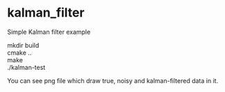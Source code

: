 # kalman_filter
Simple Kalman filter example

mkdir build \
cmake .. \
make \
./kalman-test 

You can see png file which draw true, noisy and kalman-filtered data in it. 


